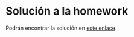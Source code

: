 # Solución a la homework

Podrán encontrar la solución en [este enlace](https://github.com/JuanMartinRivas/RepositorioHenry).